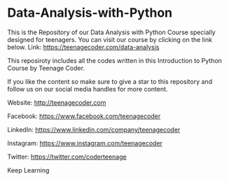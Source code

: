 # Data-Analysis-with-Python
This is the Repository of our Data Analysis with Python Course specially designed for teenagers. You can visit our course by clicking on the link below. Link: https://teenagecoder.com/data-analysis

This reposiroty includes all the codes written in this Introduction to Python Course by Teenage Coder.




If you like the content so make sure to give a star to this repository and follow us on our social media handles for more content.

Website: http://teenagecoder.com

Facebook: https://www.facebook.com/teenagecoder

LinkedIn: https://www.linkedin.com/company/teenagecoder

Instagram: https://www.instagram.com/teenagecoder

Twitter: https://twitter.com/coderteenage

Keep Learning
